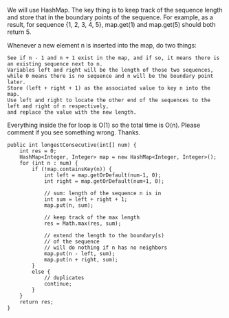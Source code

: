 We will use HashMap. The key thing is to keep track of the sequence length and store that in the boundary points of the sequence. For example, as a result, for sequence {1, 2, 3, 4, 5}, map.get(1) and map.get(5) should both return 5.

Whenever a new element n is inserted into the map, do two things:

    See if n - 1 and n + 1 exist in the map, and if so, it means there is an existing sequence next to n. 
    Variables left and right will be the length of those two sequences, 
    while 0 means there is no sequence and n will be the boundary point later. 
    Store (left + right + 1) as the associated value to key n into the map.
    Use left and right to locate the other end of the sequences to the left and right of n respectively, 
    and replace the value with the new length.

Everything inside the for loop is O(1) so the total time is O(n). Please comment if you see something wrong. Thanks.
```
public int longestConsecutive(int[] num) {
    int res = 0;
    HashMap<Integer, Integer> map = new HashMap<Integer, Integer>();
    for (int n : num) {
        if (!map.containsKey(n)) {
            int left = map.getOrDefault(num-1, 0);
            int right = map.getOrDefault(num+1, 0);
                
            // sum: length of the sequence n is in
            int sum = left + right + 1;
            map.put(n, sum);
            
            // keep track of the max length 
            res = Math.max(res, sum);
            
            // extend the length to the boundary(s)
            // of the sequence
            // will do nothing if n has no neighbors
            map.put(n - left, sum);
            map.put(n + right, sum);
        }
        else {
            // duplicates
            continue;
        }
    }
    return res;
}
```
